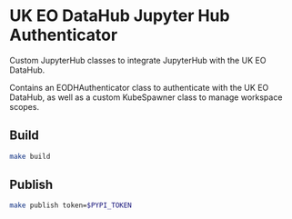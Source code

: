 # UK EO DataHub Jupyter Hub Authenticator

Custom JupyterHub classes to integrate JupyterHub with the UK EO DataHub.

Contains an EODHAuthenticator class to authenticate with the UK EO DataHub, as well as a custom KubeSpawner class to manage workspace scopes.

## Build

```bash
make build
```

## Publish

```bash
make publish token=$PYPI_TOKEN
```
